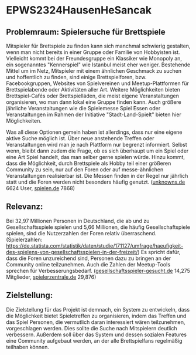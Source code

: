 # EPWS2324HausenHeSancak

## Problemraum: Spielersuche für Brettspiele

Mitspieler für Brettspiele zu finden kann sich manchmal schwierig gestalten, wenn man nicht bereits in einer Gruppe oder Familie von Hobbyisten ist. Vielleicht kommt bei der Freundesgruppe ein Klassiker wie Monopoly an, ein sogenanntes "Kennerspiel" wie Istanbul meist eher weniger.
Bestehende Mittel um im Netz, Mitspieler mit einem ähnlichen Geschmack zu suchen und hoffentlich zu finden, sind einige Brettspielforen, bzw. Facebookgruppen, Websites von Spielvereinen und Meetup-Plattformen für Brettspielabende oder Aktivitäten aller Art. Weitere Möglichkeiten bieten Brettspiel-Cafés oder Brettspielläden, die meist eigene Veranstaltungen organisieren, wo man dann lokal eine Gruppe finden kann.
Auch größere jährliche Veranstaltungen wie die Spielemesse Spiel Essen oder Veranstaltungen im Rahmen der Initiative "Stadt-Land-Spielt" bieten hier Möglichkeiten.

Was all diese Optionen gemein haben ist allerdings, dass nur eine eigene aktive Suche möglich ist. Über neue anstehende Treffen oder Veranstaltungen wird man je nach Plattform nur begrenzt informiert. Selbst wenn, bleibt dann zudem die Frage, ob es sich überhaupt um ein Spiel oder eine Art Spiel handelt, das man selber gerne spielen würde.
Hinzu kommt, dass die Möglichkeit, durch Brettspiele als Hobby teil einer größeren Community zu sein, nur auf den Foren oder auf messe-ähnlichen Veranstaltungen realisierbar ist. Die Messen finden in der Regel nur jährlich statt und die Foren werden nicht besonders häufig genutzt. ([unknowns.de](https://unknowns.de/) 6624 User, [spielen.de](https://www.spielen.de/forum/index.php) 7868)

## Relevanz:

Bei 32,97 Millionen Personen in Deutschland, die ab und zu Gesellschaftsspiele spielen und 5,66 Millionen, die häufig Gesellschaftspiele spielen, sind die Nutzerzahlen der Foren relativ überraschend. (Spielerzahlen: https://de.statista.com/statistik/daten/studie/171127/umfrage/haeufigkeit-des-spielens-von-gesellschaftsspielen-in-der-freizeit/) Es spricht dafür, dass die Foren unzureichend sind, Personen dazu zu bringen an der Community online teilzunehmen. Auch die Zahlen der Meetup-Tools sprechen für Verbesserungsbedarf. ([gesellschaftsspieler-gesucht.de](https://www.gesellschaftsspieler-gesucht.de/) 14,275 Mitglieder, [spielerzentrale.de](https://www.spielerzentrale.de/) 29,876)

## Zielstellung:

Die Zielstellung für das Projekt ist demnach, ein System zu entwickeln, dass die Möglichkeit bietet Spieletreffen zu organisieren, indem das Treffen und das Spiel Personen, die vermutlich daran interessiert wären teilzunehmen, vorgeschlagen werden. Dies sollte die Suche nach Mitspielern deutlich verbessern.
Außerdem soll über das System und dessen sozialen Features eine Community aufgebaut werden, an der alle Brettspielfans regelmäßig teilhaben können.
